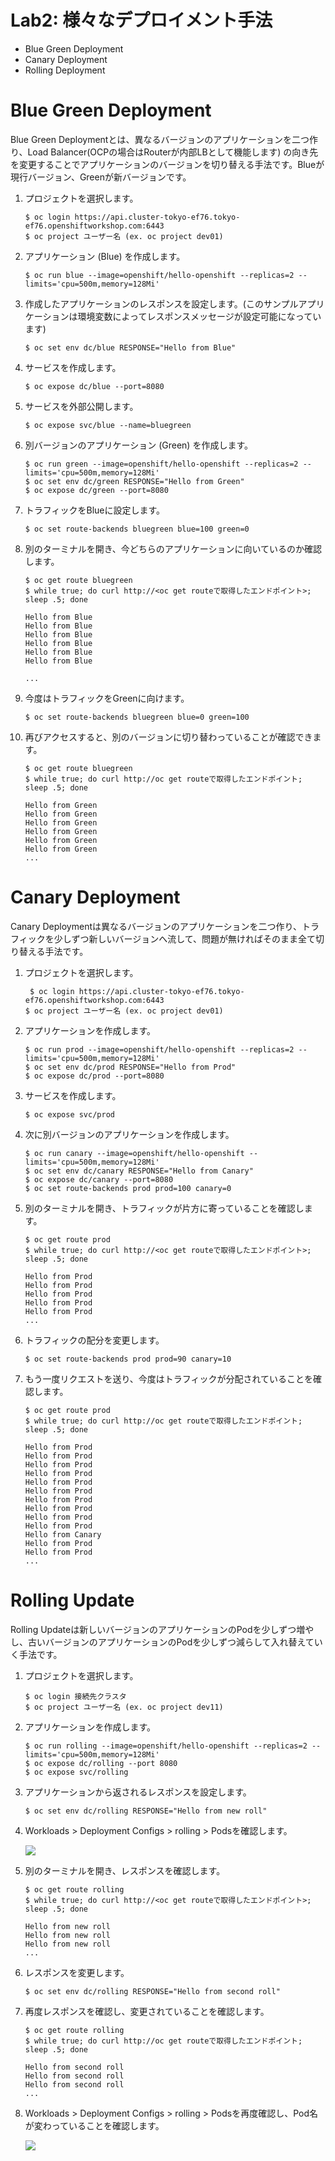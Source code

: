 # Lab2: 様々なデプロイメント手法

- Blue Green Deployment
- Canary Deployment
- Rolling Deployment

# Blue Green Deployment
Blue Green Deploymentとは、異なるバージョンのアプリケーションを二つ作り、Load Balancer(OCPの場合はRouterが内部LBとして機能します) の向き先を変更することでアプリケーションのバージョンを切り替える手法です。Blueが現行バージョン、Greenが新バージョンです。

1. プロジェクトを選択します。

    ```
    $ oc login https://api.cluster-tokyo-ef76.tokyo-ef76.openshiftworkshop.com:6443
    $ oc project ユーザー名 (ex. oc project dev01)
    ```

2. アプリケーション (Blue) を作成します。

    ```
    $ oc run blue --image=openshift/hello-openshift --replicas=2 --limits='cpu=500m,memory=128Mi'
    ```

3. 作成したアプリケーションのレスポンスを設定します。(このサンプルアプリケーションは環境変数によってレスポンスメッセージが設定可能になっています)

    ```
    $ oc set env dc/blue RESPONSE="Hello from Blue"
    ```

4. サービスを作成します。

    ```
    $ oc expose dc/blue --port=8080
    ```

5. サービスを外部公開します。

    ```
    $ oc expose svc/blue --name=bluegreen
    ```

6. 別バージョンのアプリケーション (Green) を作成します。

    ```
    $ oc run green --image=openshift/hello-openshift --replicas=2 --limits='cpu=500m,memory=128Mi'
    $ oc set env dc/green RESPONSE="Hello from Green"
    $ oc expose dc/green --port=8080
    ```

7. トラフィックをBlueに設定します。

    ```
    $ oc set route-backends bluegreen blue=100 green=0
    ```

8. 別のターミナルを開き、今どちらのアプリケーションに向いているのか確認します。

    ```
    $ oc get route bluegreen
    $ while true; do curl http://<oc get routeで取得したエンドポイント>; sleep .5; done
    
    Hello from Blue
    Hello from Blue
    Hello from Blue
    Hello from Blue
    Hello from Blue
    Hello from Blue
    
    ...
    ```

9. 今度はトラフィックをGreenに向けます。

    ```
    $ oc set route-backends bluegreen blue=0 green=100
    ```

10. 再びアクセスすると、別のバージョンに切り替わっていることが確認できます。

    ```
    $ oc get route bluegreen
    $ while true; do curl http://oc get routeで取得したエンドポイント; sleep .5; done
    
    Hello from Green
    Hello from Green
    Hello from Green
    Hello from Green
    Hello from Green
    Hello from Green
    ...
    ```

# Canary Deployment

Canary Deploymentは異なるバージョンのアプリケーションを二つ作り、トラフィックを少しずつ新しいバージョンへ流して、問題が無ければそのまま全て切り替える手法です。

1. プロジェクトを選択します。

   ```
    $ oc login https://api.cluster-tokyo-ef76.tokyo-ef76.openshiftworkshop.com:6443
   $ oc project ユーザー名 (ex. oc project dev01)
   ```

2. アプリケーションを作成します。

   ```
   $ oc run prod --image=openshift/hello-openshift --replicas=2 --limits='cpu=500m,memory=128Mi'
   $ oc set env dc/prod RESPONSE="Hello from Prod"
   $ oc expose dc/prod --port=8080
   ```

3. サービスを作成します。

   ```
   $ oc expose svc/prod
   ```

4. 次に別バージョンのアプリケーションを作成します。

   ```
   $ oc run canary --image=openshift/hello-openshift --limits='cpu=500m,memory=128Mi'
   $ oc set env dc/canary RESPONSE="Hello from Canary"
   $ oc expose dc/canary --port=8080
   $ oc set route-backends prod prod=100 canary=0
   ```

5. 別のターミナルを開き、トラフィックが片方に寄っていることを確認します。

   ```
   $ oc get route prod
   $ while true; do curl http://<oc get routeで取得したエンドポイント>; sleep .5; done
   
   Hello from Prod
   Hello from Prod
   Hello from Prod
   Hello from Prod
   Hello from Prod
   ...
   ```

6. トラフィックの配分を変更します。

   ```
   $ oc set route-backends prod prod=90 canary=10
   ```

7. もう一度リクエストを送り、今度はトラフィックが分配されていることを確認します。

   ```
   $ oc get route prod
   $ while true; do curl http://oc get routeで取得したエンドポイント; sleep .5; done
   
   Hello from Prod
   Hello from Prod
   Hello from Prod
   Hello from Prod
   Hello from Prod
   Hello from Prod
   Hello from Prod
   Hello from Prod
   Hello from Prod
   Hello from Prod
   Hello from Canary
   Hello from Prod
   Hello from Prod
   ...
   ```

# Rolling Update

Rolling Updateは新しいバージョンのアプリケーションのPodを少しずつ増やし、古いバージョンのアプリケーションのPodを少しずつ減らして入れ替えていく手法です。

1. プロジェクトを選択します。

   ```
   $ oc login 接続先クラスタ
   $ oc project ユーザー名 (ex. oc project dev11)
   ```

2. アプリケーションを作成します。

   ```
   $ oc run rolling --image=openshift/hello-openshift --replicas=2 --limits='cpu=500m,memory=128Mi'
   $ oc expose dc/rolling --port 8080
   $ oc expose svc/rolling
   ```

3. アプリケーションから返されるレスポンスを設定します。

   ```
   $ oc set env dc/rolling RESPONSE="Hello from new roll"
   ```

4. Workloads > Deployment Configs > rolling > Podsを確認します。

   ![](images/rolling1.png)

5. 別のターミナルを開き、レスポンスを確認します。

   ```
   $ oc get route rolling
   $ while true; do curl http://<oc get routeで取得したエンドポイント>; sleep .5; done
   
   Hello from new roll
   Hello from new roll
   Hello from new roll
   ...
   ```

6. レスポンスを変更します。

   ```
   $ oc set env dc/rolling RESPONSE="Hello from second roll"
   ```

7. 再度レスポンスを確認し、変更されていることを確認します。

   ```
   $ oc get route rolling
   $ while true; do curl http://oc get routeで取得したエンドポイント; sleep .5; done
   
   Hello from second roll
   Hello from second roll
   Hello from second roll
   ...
   ```

8. Workloads > Deployment Configs > rolling > Podsを再度確認し、Pod名が変わっていることを確認します。

   ![](images/rolling2.png)

   
